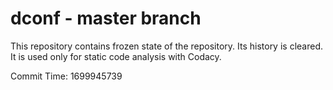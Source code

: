 # dconf - master branch

This repository contains frozen state of the repository.
Its history is cleared. It is used only for static code
analysis with Codacy.

Commit Time: 1699945739